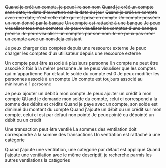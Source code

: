 ~~Quand je créé un compte, je peux lire son nom~~
~~Quand je créé un compte sans date, la date d'ouverture est la date du jour~~
~~Quand je créé un compte avec une date, c'est cette date qui est prise en compte~~
~~Un compte possède un nom donné par la banque~~
~~Un compte est rattaché à une banque~~
~~Je peux visualiser tous mes comptes~~
~~Je peux visualiser les comptes d'une banque précise~~
~~Je peux visualiser un comptes par son nom~~
~~Je ne peux pas créer un compte avec un nom deja existant~~

Je peux charger des comptes depuis une ressource externe
Je peux charger les comptes d'un utilisateur depuis une ressource externe

Un compte peut être associé à plusieurs personne
Un compte ne peut être associé 2 fois à la même personne
Je ne peux visualiser que les comptes qui m'appartienne
Par defaut le solde du compte est 0
Je peux modifier les personnes associé à un compte
Un compte est toujours associé au minimum à 1 personne

Je peux ajouter un débit à mon compte
Je peux ajouter un crédit à mon compte
QUand je demande mon solde du compte, celui ci correspond a la somme des débits et crédits
Quand je paye avec un compte, son solde est diminué du montant du compte
Quand j'ajoute un débit ou un crédit sur mon compte, celui ci est par défaut non pointé
Je peux pointé ou dépointé un débit ou un crédit

Une transaction peut être ventilé
La sommes des ventilation doit correspondre à la somme des transactions
Un ventilation est rattaché à une catégorie

Quand j'ajoute une ventilation, une catégorie par défaut est appliqué
Quand j'ajoute une ventilation avec le même descriptif, je recherche parmis les autres ventilations la catégories
 